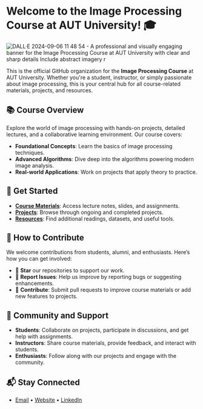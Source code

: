 # Welcome to the Image Processing Course at AUT University! 🎓

![DALL·E 2024-09-06 11 48 54 - A professional and visually engaging banner for the Image Processing Course at AUT University with clear and sharp details  Include abstract imagery r](https://github.com/user-attachments/assets/bfde8ef8-9343-498b-9758-10965e296747)

This is the official GitHub organization for the **Image Processing Course** at AUT University. Whether you're a student, instructor, or simply passionate about image processing, this is your central hub for all course-related materials, projects, and resources.

## 📚 Course Overview

Explore the world of image processing with hands-on projects, detailed lectures, and a collaborative learning environment. Our course covers:

- **Foundational Concepts**: Learn the basics of image processing techniques.
- **Advanced Algorithms**: Dive deep into the algorithms powering modern image analysis.
- **Real-world Applications**: Work on projects that apply theory to practice.

## 🚀 Get Started

- **[Course Materials](link-to-course-materials)**: Access lecture notes, slides, and assignments.
- **[Projects](link-to-projects)**: Browse through ongoing and completed projects.
- **[Resources](link-to-resources)**: Find additional readings, datasets, and useful tools.

## 🎯 How to Contribute

We welcome contributions from students, alumni, and enthusiasts. Here’s how you can get involved:

- 🌟 **Star** our repositories to support our work.
- 🐛 **Report Issues**: Help us improve by reporting bugs or suggesting enhancements.
- 🤝 **Contribute**: Submit pull requests to improve course materials or add new features to projects.

## 👥 Community and Support

- **Students**: Collaborate on projects, participate in discussions, and get help with assignments.
- **Instructors**: Share course materials, provide feedback, and interact with students.
- **Enthusiasts**: Follow along with our projects and engage with the community.

## 📬 Stay Connected

- [Email](mailto:your-email@aut.ac.ir) • [Website](link-to-university-website) • [LinkedIn](link-to-linkedin)
